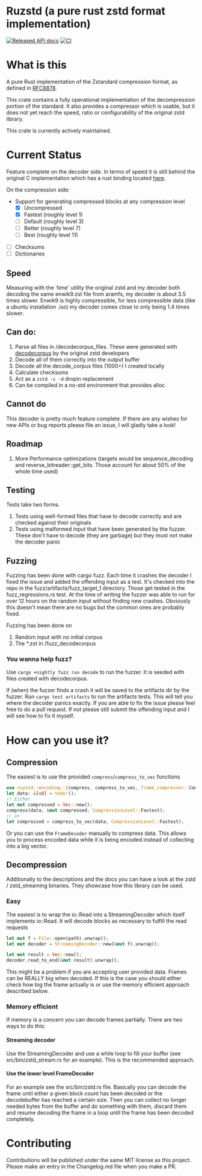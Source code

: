 # Ruzstd (a pure rust zstd format implementation)

[![Released API docs](https://docs.rs/ruzstd/badge.svg)](https://docs.rs/ruzstd)
[![CI](https://github.com/killingspark/zstd-rs/workflows/CI/badge.svg)](https://github.com/killingspark/zstd-rs/actions?query=workflow%3ACI)


# What is this

A pure Rust implementation of the Zstandard compression format, as defined in [RFC8878](https://www.rfc-editor.org/rfc/rfc8878.pdf).

This crate contains a fully operational implementation of the decompression portion of the standard.
It also provides a compressor which is usable, but it does not yet reach the speed, ratio or configurability of the original zstd library.

This crate is currently actively maintained.

# Current Status

Feature complete on the decoder side. In terms of speed it is still behind the original C implementation which has a rust binding located [here](https://github.com/gyscos/zstd-rs).

On the compression side:
- Support for generating compressed blocks at any compression level
  - [x] Uncompressed
  - [x] Fastest (roughly level 1)
  - [ ] Default (roughly level 3)
  - [ ] Better (roughly level 7)
  - [ ] Best (roughly level 11)
- [ ] Checksums
- [ ] Dictionaries

## Speed

Measuring with the 'time' utility the original zstd and my decoder both decoding the same enwik9.zst file from aramfs, my decoder is about 3.5 times slower. Enwik9 is highly compressible, for less compressible data (like a ubuntu installation .iso) my decoder comes close to only being 1.4 times slower.

## Can do:

1. Parse all files in /decodecorpus_files. These were generated with [decodecorpus](https://github.com/facebook/zstd/tree/dev/tests) by the original zstd developers
1. Decode all of them correctly into the output buffer
1. Decode all the decode_corpus files (1000+) I created locally
1. Calculate checksums
1. Act as a `zstd -c -d` dropin replacement
1. Can be compiled in a no-std environment that provides alloc

## Cannot do

This decoder is pretty much feature complete. If there are any wishes for new APIs or bug reports please file an issue, I will gladly take a look!

## Roadmap

1. More Performance optimizations (targets would be sequence_decoding and reverse_bitreader::get_bits. Those account for about 50% of the whole time used)

## Testing

Tests take two forms.

1. Tests using well-formed files that have to decode correctly and are checked against their originals
1. Tests using malformed input that have been generated by the fuzzer. These don't have to decode (they are garbage) but they must not make the decoder panic

## Fuzzing

Fuzzing has been done with cargo fuzz. Each time it crashes the decoder I fixed the issue and added the offending input as a test. It's checked into the repo in the fuzz/artifacts/fuzz_target_1 directory. Those get tested in the fuzz_regressions.rs test.
At the time of writing the fuzzer was able to run for over 12 hours on the random input without finding new crashes. Obviously this doesn't mean there are no bugs but the common ones are probably fixed.

Fuzzing has been done on

1. Random input with no initial corpus
2. The \*.zst in /fuzz_decodecorpus

### You wanna help fuzz?

Use `cargo +nightly fuzz run decode` to run the fuzzer. It is seeded with files created with decodecorpus.

If (when) the fuzzer finds a crash it will be saved to the artifacts dir by the fuzzer. Run `cargo test artifacts` to run the artifacts tests.
This will tell you where the decoder panics exactly. If you are able to fix the issue please feel free to do a pull request. If not please still submit the offending input and I will see how to fix it myself.

# How can you use it?

## Compression

The easiest is to use the provided `compress`/`compress_to_vec` functions

```rust
use ruzstd::encoding::{compress, compress_to_vec, frame_compressor::CompressionLevel};
let data: &[u8] = todo!();
// Either
let mut compressed = Vec::new();
compress(data, &mut compressed, CompressionLevel::Fastest);
// or
let compressed = compress_to_vec(data, CompressionLevel::Fastest);
 ```

 Or you can use the `FrameDecoder` manually to compress data. This allows you to process encoded data while it is being encoded instead of collecting into a big vector.

## Decompression

Additionally to the descriptions and the docs you can have a look at the zstd / zstd_streaming binaries. They showcase how this library can be used.

### Easy

The easiest is to wrap the io::Read into a StreamingDecoder which itself implements io::Read. It will decode blocks as necessary to fulfill the read requests

```rust
let mut f = File::open(path).unwrap();
let mut decoder = StreamingDecoder::new(&mut f).unwrap();

let mut result = Vec::new();
decoder.read_to_end(&mut result).unwrap();
```

This might be a problem if you are accepting user provided data. Frames can be REALLY big when decoded. If this is the case you should either check how big the frame
actually is or use the memory efficient approach described below.

### Memory efficient

If memory is a concern you can decode frames partially. There are two ways to do this:

#### Streaming decoder

Use the StreamingDecoder and use a while loop to fill your buffer (see src/bin/zstd_stream.rs for an example). This is the
recommended approach.

#### Use the lower level FrameDecoder

For an example see the src/bin/zstd.rs file. Basically you can decode the frame until either a
given block count has been decoded or the decodebuffer has reached a certain size. Then you can collect no longer needed bytes from the buffer and do something with them, discard them and resume decoding the frame in a loop until the frame has been decoded completely.

# Contributing

Contributions will be published under the same MIT license as this project. Please make an entry in the Changelog.md file when you make a PR.
